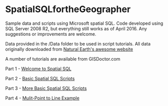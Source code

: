 # SpatialSQLfortheGeographer
Sample data and scripts using Microsoft spatial SQL. Code developed using SQL Server 2008 R2, but everything still works as of April 2016. Any suggestions or improvements are welcome.

Data provided in the /Data folder to be used in script tutorials.  All data originally downloaded from <a href="http://www.naturalearthdata.com/">Natural Earth's awesome website</a>

A number of tutorials are available from GISDoctor.com

Part 1 - <a href="http://www.gisdoctor.com/site/2011/11/15/spatial-sql-geographer-part-1-spatial-sql/">Welcome to Spatial SQL</a>

Part 2 - <a href ="http://www.gisdoctor.com/site/2011/11/21/spatial-sql-geographer-%E2%80%93-part-2-%E2%80%93-basic-spatial-sql-scripts/">Basic Spatial SQL Scripts</a>

Part 3 - <a href ="http://www.gisdoctor.com/site/2012/01/30/spatial-sql-geographer-%E2%80%93-part-3-%E2%80%93-basic-spatial-sql-scripts/">More Basic Spatial SQL Scripts</a>

Part 4 - <a href ="http://www.gisdoctor.com/site/2013/05/07/spatial-sql-multi-point-line/">Mulit-Point to Line Example</a>


